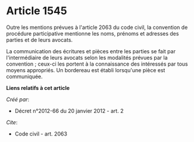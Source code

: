 # Article 1545

Outre les mentions prévues à l'article 2063 du code civil, la convention de procédure participative mentionne les noms,
prénoms et adresses des parties et de leurs avocats. 

La communication des écritures et pièces entre les parties se fait par l'intermédiaire de leurs avocats selon les modalités
prévues par la convention ; ceux-ci les portent à la connaissance des intéressés par tous moyens appropriés. Un bordereau est
établi lorsqu'une pièce est communiquée.

**Liens relatifs à cet article**

_Créé par_:

  - Décret n°2012-66 du 20 janvier 2012 - art. 2

_Cite_:

  - Code civil - art. 2063
